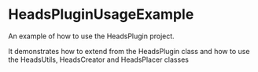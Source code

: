 # HeadsPluginUsageExample
An example of how to use the HeadsPlugin project. 

It demonstrates how to extend from the HeadsPlugin class and how to use the HeadsUtils, HeadsCreator and HeadsPlacer classes
